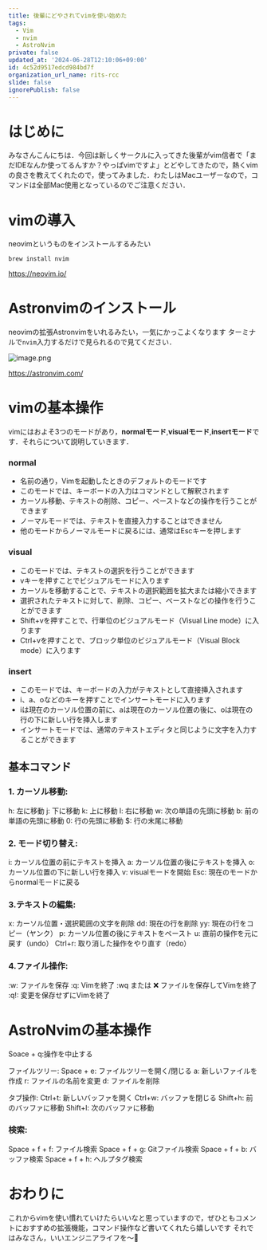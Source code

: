```yaml
---
title: 後輩にどやされてvimを使い始めた
tags:
  - Vim
  - nvim
  - AstroNvim
private: false
updated_at: '2024-06-28T12:10:06+09:00'
id: 4c52d9517edcd984bd7f
organization_url_name: rits-rcc
slide: false
ignorePublish: false
---
```

# はじめに
みなさんこんにちは．今回は新しくサークルに入ってきた後輩がvim信者で「まだIDEなんか使ってるんすか？やっぱvimですよ」とどやしてきたので，熱くvimの良さを教えてくれたので，使ってみました．わたしはMacユーザーなので，コマンドは全部Mac使用となっているのでご注意ください．

# vimの導入
neovimというものをインストールするみたい
```
brew install nvim
```

https://neovim.io/

# Astronvimのインストール
neovimの拡張Astronvimをいれるみたい，一気にかっこよくなります
ターミナルで`nvim`入力するだけで見られるので見てください．

![image.png](https://qiita-image-store.s3.ap-northeast-1.amazonaws.com/0/3748983/a64e70e9-f50c-2229-0977-3612c8115ba8.png)


https://astronvim.com/

# vimの基本操作
vimにはおよそ3つのモードがあり，**normalモード**,**visualモード**,**insertモード**です．それらについて説明していきます．

### normal
- 名前の通り，Vimを起動したときのデフォルトのモードです
- このモードでは、キーボードの入力はコマンドとして解釈されます
- カーソル移動、テキストの削除、コピー、ペーストなどの操作を行うことができます
- ノーマルモードでは、テキストを直接入力することはできません
- 他のモードからノーマルモードに戻るには、通常はEscキーを押します

### visual
- このモードでは、テキストの選択を行うことができます
- vキーを押すことでビジュアルモードに入ります
- カーソルを移動することで、テキストの選択範囲を拡大または縮小できます
- 選択されたテキストに対して、削除、コピー、ペーストなどの操作を行うことができます
- Shift+vを押すことで、行単位のビジュアルモード（Visual Line mode）に入ります
- Ctrl+vを押すことで、ブロック単位のビジュアルモード（Visual Block mode）に入ります

### insert
- このモードでは、キーボードの入力がテキストとして直接挿入されます
- i、a、oなどのキーを押すことでインサートモードに入ります
- iは現在のカーソル位置の前に、aは現在のカーソル位置の後に、oは現在の行の下に新しい行を挿入します
- インサートモードでは、通常のテキストエディタと同じように文字を入力することができます

## 基本コマンド
### 1. カーソル移動:
h: 左に移動
j: 下に移動
k: 上に移動
l: 右に移動
w: 次の単語の先頭に移動
b: 前の単語の先頭に移動
0: 行の先頭に移動
$: 行の末尾に移動

### 2. モード切り替え:
i: カーソル位置の前にテキストを挿入
a: カーソル位置の後にテキストを挿入
o: カーソル位置の下に新しい行を挿入
v: visualモードを開始
Esc: 現在のモードからnormalモードに戻る

### 3.テキストの編集:
x: カーソル位置・選択範囲の文字を削除
dd: 現在の行を削除
yy: 現在の行をコピー（ヤンク）
p: カーソル位置の後にテキストをペースト
u: 直前の操作を元に戻す（undo）
Ctrl+r: 取り消した操作をやり直す（redo）

### 4.ファイル操作:
:w: ファイルを保存
:q: Vimを終了
:wq または :x: ファイルを保存してVimを終了
:q!: 変更を保存せずにVimを終了

# AstroNvimの基本操作
Soace + q:操作を中止する

ファイルツリー:
Space + e: ファイルツリーを開く/閉じる
a: 新しいファイルを作成
r: ファイルの名前を変更
d: ファイルを削除

タブ操作:
Ctrl+t: 新しいバッファを開く
Ctrl+w: バッファを閉じる
Shift+h: 前のバッファに移動
Shift+l: 次のバッファに移動

### 検索:
Space + f + f: ファイル検索
Space + f + g: Gitファイル検索
Space + f + b: バッファ検索
Space + f + h: ヘルプタグ検索


# おわりに
これからvimを使い慣れていけたらいいなと思っていますので，ぜひともコメントにおすすめの拡張機能，コマンド操作など書いてくれたら嬉しいです
それではみなさん，いいエンジニアライフを〜👋
